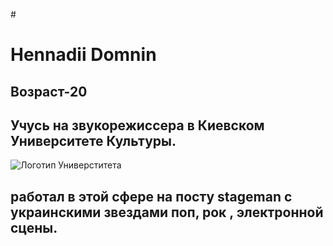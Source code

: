 #<h1>Hennadii Domnin</h1>
## Возраст-20
## Учусь на **звукорежиссера** в Киевском Университете Культуры.
![Логотип Универститета](http://kuk-university.com/wp-content/themes/JointsWP-CSS-master/assets/images/logo.png)
## работал в этой сфере на посту stageman с украинскими звездами поп, рок , электронной сцены.